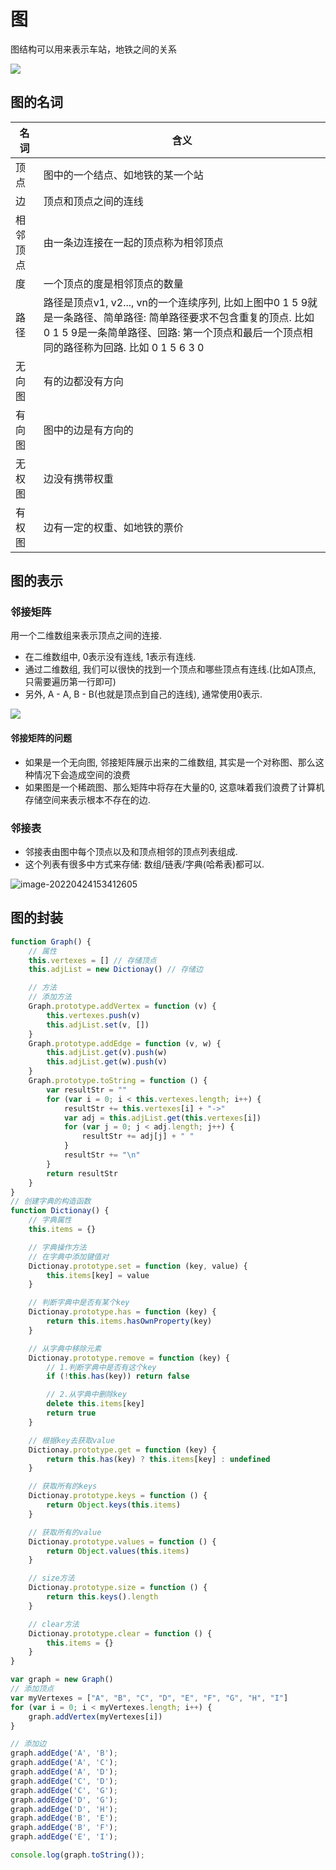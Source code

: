# 图

图结构可以用来表示车站，地铁之间的关系



![](images/image-20220424145553970.png)

## 图的名词

| 名词     | 含义                                                         |
| -------- | ------------------------------------------------------------ |
| 顶点     | 图中的一个结点、如地铁的某一个站                             |
| 边       | 顶点和顶点之间的连线                                         |
| 相邻顶点 | 由一条边连接在一起的顶点称为相邻顶点                         |
| 度       | 一个顶点的度是相邻顶点的数量                                 |
| 路径     | 路径是顶点v1, v2..., vn的一个连续序列, 比如上图中0 1 5 9就是一条路径、简单路径: 简单路径要求不包含重复的顶点. 比如 0 1 5 9是一条简单路径、回路: 第一个顶点和最后一个顶点相同的路径称为回路. 比如 0 1 5 6 3 0 |
| 无向图   | 有的边都没有方向                                             |
| 有向图   | 图中的边是有方向的                                           |
| 无权图   | 边没有携带权重                                               |
| 有权图   | 边有一定的权重、如地铁的票价                                 |





## 图的表示

### 邻接矩阵

用一个二维数组来表示顶点之间的连接.

- 在二维数组中, 0表示没有连线, 1表示有连线.
- 通过二维数组, 我们可以很快的找到一个顶点和哪些顶点有连线.(比如A顶点, 只需要遍历第一行即可)
- 另外, A - A, B - B(也就是顶点到自己的连线), 通常使用0表示.

![](image-20220424150655741.png)







#### 邻接矩阵的问题

- 如果是一个无向图, 邻接矩阵展示出来的二维数组, 其实是一个对称图、那么这种情况下会造成空间的浪费
- 如果图是一个稀疏图、那么矩阵中将存在大量的0, 这意味着我们浪费了计算机存储空间来表示根本不存在的边.



### 邻接表

- 邻接表由图中每个顶点以及和顶点相邻的顶点列表组成.
- 这个列表有很多中方式来存储: 数组/链表/字典(哈希表)都可以.

![image-20220424153412605](image-20220424153412605.png)





## 图的封装

```js
function Graph() {
    // 属性
    this.vertexes = [] // 存储顶点
    this.adjList = new Dictionay() // 存储边

    // 方法
    // 添加方法
    Graph.prototype.addVertex = function (v) {
        this.vertexes.push(v)
        this.adjList.set(v, [])
    }
    Graph.prototype.addEdge = function (v, w) {
        this.adjList.get(v).push(w)
        this.adjList.get(w).push(v)
    }
    Graph.prototype.toString = function () {
        var resultStr = ""
        for (var i = 0; i < this.vertexes.length; i++) {
            resultStr += this.vertexes[i] + "->"
            var adj = this.adjList.get(this.vertexes[i])
            for (var j = 0; j < adj.length; j++) {
                resultStr += adj[j] + " "
            }
            resultStr += "\n"
        }
        return resultStr
    }
}
// 创建字典的构造函数
function Dictionay() {
    // 字典属性
    this.items = {}

    // 字典操作方法
    // 在字典中添加键值对
    Dictionay.prototype.set = function (key, value) {
        this.items[key] = value
    }

    // 判断字典中是否有某个key
    Dictionay.prototype.has = function (key) {
        return this.items.hasOwnProperty(key)
    }

    // 从字典中移除元素
    Dictionay.prototype.remove = function (key) {
        // 1.判断字典中是否有这个key
        if (!this.has(key)) return false

        // 2.从字典中删除key
        delete this.items[key]
        return true
    }

    // 根据key去获取value
    Dictionay.prototype.get = function (key) {
        return this.has(key) ? this.items[key] : undefined
    }

    // 获取所有的keys
    Dictionay.prototype.keys = function () {
        return Object.keys(this.items)
    }

    // 获取所有的value
    Dictionay.prototype.values = function () {
        return Object.values(this.items)
    }

    // size方法
    Dictionay.prototype.size = function () {
        return this.keys().length
    }

    // clear方法
    Dictionay.prototype.clear = function () {
        this.items = {}
    }
}

var graph = new Graph()
// 添加顶点
var myVertexes = ["A", "B", "C", "D", "E", "F", "G", "H", "I"]
for (var i = 0; i < myVertexes.length; i++) {
    graph.addVertex(myVertexes[i])
}

// 添加边
graph.addEdge('A', 'B');
graph.addEdge('A', 'C');
graph.addEdge('A', 'D');
graph.addEdge('C', 'D');
graph.addEdge('C', 'G');
graph.addEdge('D', 'G');
graph.addEdge('D', 'H');
graph.addEdge('B', 'E');
graph.addEdge('B', 'F');
graph.addEdge('E', 'I');

console.log(graph.toString());
```

